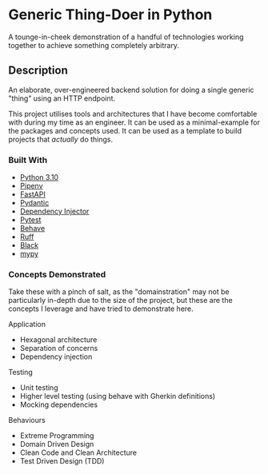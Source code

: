 # Generic Thing-Doer in Python

A tounge-in-cheek demonstration of a handful of technologies working together to achieve something completely arbitrary.

## Description

An elaborate, over-engineered backend solution for doing a single generic "thing" using an HTTP endpoint.

This project utilises tools and architectures that I have become comfortable with during my time as an engineer. It can be used as a minimal-example for the packages and concepts used. It can be used as a template to build projects that _actually_ do things.

### Built With

* [Python 3.10](https://www.python.org/)
* [Pipenv](https://pipenv.pypa.io/en/latest/)
* [FastAPI](https://fastapi.tiangolo.com/)
* [Pydantic](https://docs.pydantic.dev/latest/)
* [Dependency Injector](https://python-dependency-injector.ets-labs.org/)
* [Pytest](https://docs.pytest.org/en/7.4.x/)
* [Behave](https://github.com/behave/behave)
* [Ruff](https://github.com/astral-sh/ruff)
* [Black](https://github.com/psf/black)
* [mypy](https://mypy-lang.org/)


### Concepts Demonstrated

Take these with a pinch of salt, as the "domainstration" may not be particularly in-depth due to the size of the project, but these are the concepts I leverage and have tried to demonstrate here.

Application

* Hexagonal architecture
* Separation of concerns
* Dependency injection

Testing

* Unit testing
* Higher level testing (using behave with Gherkin definitions)
* Mocking dependencies

Behaviours

* Extreme Programming
* Domain Driven Design
* Clean Code and Clean Architecture
* Test Driven Design (TDD)